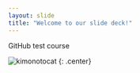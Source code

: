 ```yaml
---
layout: slide
title: "Welcome to our slide deck!"
---
```


GitHub test course

![kimonotocat](https://octodex.github.com/images/kimonotocat.png)
{: .center}
